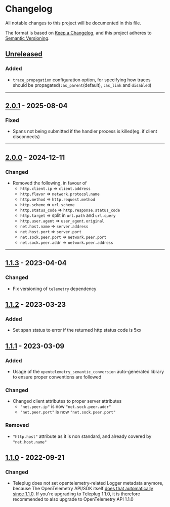# Changelog

All notable changes to this project will be documented in this file.

The format is based on [Keep a Changelog](https://keepachangelog.com/en/1.0.0/),
and this project adheres to
[Semantic Versioning](https://semver.org/spec/v2.0.0.html).

## [Unreleased]

### Added

- `trace_propagation` configuration option, for specifying how traces should be propagated(`:as_parent`(default), `:as_link` and `disabled`)

---

## [2.0.1] - 2025-08-04

### Fixed

- Spans not being submitted if the handler process is killed(eg. if client disconnects)

---

## [2.0.0] - 2024-12-11

### Changed

- Removed the following, in favour of
  - `http.client.ip` => `client.address`
  - `http.flavor` => `network.protocol.name`
  - `http.method` => `http.request.method`
  - `http.scheme` => `url.scheme`
  - `http.status_code` => `http.response.status_code`
  - `http.target` => split in `url.path` and `url.query`
  - `http.user.agent` => `user_agent.original`
  - `net.host.name` => `server.address`
  - `net.host.port` => `server.port`
  - `net.sock.peer.port` => `network.peer.port`
  - `net.sock.peer.addr` => `network.peer.address`

---

## [1.1.3] - 2023-04-04

### Changed

- Fix versioning of `telemetry` dependency

## [1.1.2] - 2023-03-23

### Added

- Set span status to error if the returned http status code is 5xx

## [1.1.1] - 2023-03-09

### Added

- Usage of the `opentelemetry_semantic_conversion` auto-generated library to
  ensure proper conventions are followed

### Changed

- Changed client attributes to proper server attributes
  - `"net.peer.ip"` is now `"net.sock.peer.addr"`
  - `"net.peer.port"` is now `"net.sock.peer.port"`

### Removed

- `"http.host"` attribute as it is non standard, and already covered by
  `"net.host.name"`

## [1.1.0] - 2022-09-21

### Changed

- Teleplug does not set opentelemetry-related Logger metadata anymore, because
  The OpenTelemetry API/SDK itself
  [does that automatically since 1.1.0](https://github.com/open-telemetry/opentelemetry-erlang/pull/394).
  If you're upgrading to Teleplug 1.1.0, it is therefore recommended to also
  upgrade to OpenTelemetry API 1.1.0


[Unreleased]: https://github.com/primait/teleplug/compare/2.0.1...HEAD
[2.0.1]: https://github.com/primait/teleplug/compare/2.0.0...2.0.1
[2.0.0]: https://github.com/primait/teleplug/compare/1.1.3...2.0.0
[1.1.3]: https://github.com/primait/teleplug/compare/1.1.2...1.1.3
[1.1.2]: https://github.com/primait/teleplug/compare/1.1.1...1.1.2
[1.1.1]: https://github.com/primait/teleplug/compare/1.1.0...1.1.1
[1.1.0]: https://github.com/primait/teleplug/releases/tag/1.1.0
